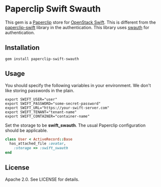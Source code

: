 # Paperclip Swift Swauth

This gem is a [Paperclip](https://github.com/thoughtbot/paperclip/) store for [OpenStack Swift](swift.openstack.org). This is different from the [paperclip-swift](https://github.com/helios-technologies/paperclip-swift/) library in the authentication. This library uses [swauth](https://github.com/gholt/swauth) for authentication.

## Installation

```
gem install paperclip-swift-swauth
```

## Usage

You should specify the following variables in your environment. We don't like storing passwords in the plain.

```
export SWIFT_USER="user"
export SWIFT_PASSWORD="some-secret-password"
export SWIFT_URL="https://your-swift-server.com"
export SWIFT_TENANT="tenant-name"
export SWIFT_CONTAINER="container-name"
```

Set the storage to be __swift_swauth__. The usual Paperclip configuration should be applicable.

``` ruby
class User < ActiveRecord::Base
  has_attached_file :avatar,
    :storage => :swift_swauth
end
```

## License

Apache 2.0. See LICENSE for details.

